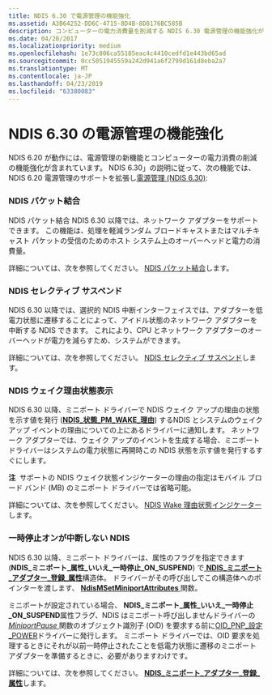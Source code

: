 ```yaml
---
title: NDIS 6.30 で電源管理の機能強化
ms.assetid: A3B64252-DD6C-4715-8D4B-8D8176BC585B
description: コンピューターの電力消費量を削減する NDIS 6.30 電源管理の機能強化が導入されています
ms.date: 04/20/2017
ms.localizationpriority: medium
ms.openlocfilehash: 1e73c806ca55185eac4c4410cedfd1e443bd65ad
ms.sourcegitcommit: 0cc5051945559a242d941a6f2799d161d8eba2a7
ms.translationtype: MT
ms.contentlocale: ja-JP
ms.lasthandoff: 04/23/2019
ms.locfileid: "63380083"
---
```

# <a name="power-management-enhancements-in-ndis-630"></a>NDIS 6.30 の電源管理の機能強化


NDIS 6.20 が動作には、電源管理の新機能とコンピューターの電力消費の削減の機能強化が含まれています。 NDIS 6.30」の説明に従って、次の機能では、NDIS 6.20 電源管理のサポートを拡張し[電源管理 (NDIS 6.30)](power-management--ndis-6-30-.md):

### <a name="ndis-packet-coalescing"></a>NDIS パケット結合

NDIS パケット結合 NDIS 6.30 以降では、ネットワーク アダプターをサポートできます。 この機能は、処理を軽減ランダム ブロードキャストまたはマルチキャスト パケットの受信のためのホスト システム上のオーバーヘッドと電力の消費量。

詳細については、次を参照してください。 [NDIS パケット結合](ndis-packet-coalescing.md)します。

### <a name="ndis-selective-suspend"></a>NDIS セレクティブ サスペンド

NDIS 6.30 以降では、選択的 NDIS 中断インターフェイスでは、アダプターを低電力状態に遷移することによって、アイドル状態のネットワーク アダプターを中断する NDIS できます。 これにより、CPU とネットワーク アダプターのオーバーヘッドが電力を減らすため、システムができます。

詳細については、次を参照してください。 [NDIS セレクティブ サスペンド](ndis-selective-suspend.md)します。

### <a name="ndis-wake-reason-status-indications"></a>NDIS ウェイク理由状態表示

NDIS 6.30 以降、ミニポート ドライバーで NDIS ウェイク アップの理由の状態を示す値を発行 ([**NDIS\_状態\_PM\_WAKE\_理由**](https://msdn.microsoft.com/library/windows/hardware/hh439808)) するNDIS とシステムのウェイク アップ イベントの理由についての上にあるドライバーに通知します。 ネットワーク アダプターでは、ウェイク アップのイベントを生成する場合、ミニポート ドライバーはシステムの電力状態に再開時この NDIS 状態を示す値を発行するすぐにします。

**注**  サポートの NDIS ウェイク状態インジケーターの理由の指定はモバイル ブロード バンド (MB) のミニポート ドライバーでは省略可能。

 

詳細については、次を参照してください。 [NDIS Wake 理由状態インジケーター](ndis-wake-reason-status-indications.md)します。

### <a name="ndis-no-pause-on-suspend"></a>一時停止オンが中断しない NDIS

NDIS 6.30 以降、ミニポート ドライバーは、属性のフラグを指定できます (**NDIS\_ミニポート\_属性\_いいえ\_一時停止\_ON\_SUSPEND**) で[ **NDIS\_ミニポート\_アダプター\_登録\_属性**](https://msdn.microsoft.com/library/windows/hardware/ff565934)構造体。 ドライバーがその呼び出しでこの構造体へのポインターを渡します、 [ **NdisMSetMiniportAttributes** ](https://msdn.microsoft.com/library/windows/hardware/ff563672)関数。

ミニポートが設定されている場合、 **NDIS\_ミニポート\_属性\_いいえ\_一時停止\_ON\_SUSPEND**属性フラグ、NDIS はミニポート呼び出しませんドライバーの[ *MiniportPause* ](https://msdn.microsoft.com/library/windows/hardware/ff559418)関数のオブジェクト識別子 (OID) を要求する前に[OID\_PNP\_設定\_POWER](https://msdn.microsoft.com/library/windows/hardware/ff569780)ドライバーに発行します。 ミニポート ドライバーでは、OID 要求を処理するときにそれが以前一時停止されたことを低電力状態に遷移のミニポート アダプターを準備するときに、必要がありますわけです。

詳細については、次を参照してください。 [ **NDIS\_ミニポート\_アダプター\_登録\_属性**](https://msdn.microsoft.com/library/windows/hardware/ff565934)します。

 

 





